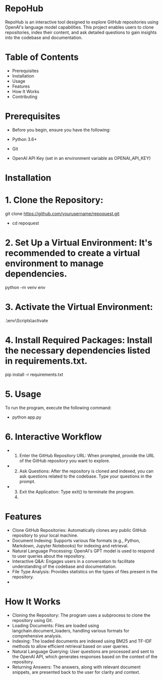 # RepoHub
RepoHub is an interactive tool designed to explore GitHub repositories using OpenAI's language model capabilities. This project enables users to clone repositories, index their content, and ask detailed questions to gain insights into the codebase and documentation.

# Table of Contents
* Prerequisites
* Installation
* Usage
* Features
* How It Works
* Contributing

# Prerequisites
* Before you begin, ensure you have the following:

* Python 3.6+
* Git
* OpenAI API Key (set in an environment variable as OPENAI_API_KEY)

# Installation

# 1. Clone the Repository:
git clone https://github.com/yourusername/repoquest.git
* cd repoquest
# 2. Set Up a Virtual Environment: It's recommended to create a virtual environment to manage dependencies.
python -m venv env

# 3. Activate the Virtual Environment:
.\env\Scripts\activate

# 4. Install Required Packages: Install the necessary dependencies listed in requirements.txt.
 pip install -r requirements.txt
 
# 5. Usage
To run the program, execute the following command:
* python app.py

# 6. Interactive Workflow
* 1. Enter the GitHub Repository URL: When prompted, provide the URL of the GitHub repository you want to explore.
* 2. Ask Questions: After the repository is cloned and indexed, you can ask questions related to the codebase. Type your questions in the prompt.
* 3. Exit the Application: Type exit() to terminate the program.
  4. 
# Features
* Clone GitHub Repositories: Automatically clones any public GitHub repository to your local machine.
* Document Indexing: Supports various file formats (e.g., Python, Markdown, Jupyter Notebooks) for indexing and retrieval.
* Natural Language Processing: OpenAI's GPT model is used to respond to user queries about the repository.
* Interactive Q&A: Engages users in a conversation to facilitate understanding of the codebase and documentation.
* File Type Analysis: Provides statistics on the types of files present in the repository.
* 
# How It Works
* Cloning the Repository: The program uses a subprocess to clone the repository using Git.
* Loading Documents: Files are loaded using langchain.document_loaders, handling various formats for comprehensive analysis.
* Indexing: The loaded documents are indexed using BM25 and TF-IDF methods to allow efficient retrieval based on user queries.
* Natural Language Querying: User questions are processed and sent to the OpenAI API, which generates responses based on the context of the repository.
* Returning Answers: The answers, along with relevant document snippets, are presented back to the user for clarity and context.
